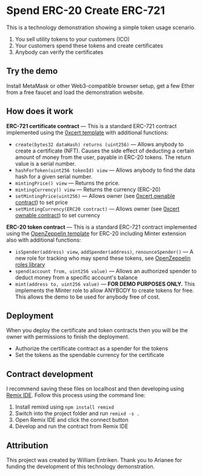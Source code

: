 # Spend ERC-20 Create ERC-721

This is a technology demonstration showing a simple token usage scenario.

1. You sell utility tokens to your customers (ICO)
2. Your customers spend these tokens and create certificates
3. Anybody can verify the certificates

## Try the demo

Install MetaMask or other Web3-compatible browser setup, get a few Ether from a free faucet and load the demonstration website.


## How does it work

**ERC-721 certificate contract** — This is a standard ERC-721 contract implemented using the [0xcert template](https://github.com/0xcert/ethereum-erc721/tree/master/contracts/tokens) with additional functions:

* `create(bytes32 dataHash) returns (uint256)` — Allows anybody to create a certificate (NFT). Causes the side effect of deducting a certain amount of money from the user, payable in ERC-20 tokens. The return value is a serial number.
* `hashForToken(uint256 tokenId) view` — Allows anybody to find the data hash for a given serial number.
* `mintingPrice() view` — Returns the price.
* `mintingCurrency() view` — Returns the currency (ERC-20)
* `setMintingPrice(uint256)` — Allows owner (see [0xcert ownable contract](https://github.com/0xcert/ethereum-utils/blob/master/contracts/ownership/Ownable.sol)) to set price
* `setMintingCurrency(ERC20 contract)`  — Allows owner (see [0xcert ownable contract](https://github.com/0xcert/ethereum-utils/blob/master/contracts/ownership/Ownable.sol)) to set currency

**ERC-20 token contract** — This is a standard ERC-721 contract implemented using the [OpenZeppelin template](https://github.com/OpenZeppelin/openzeppelin-solidity/tree/master/contracts/token/ERC20) for ERC-20 including Minter extension also with additional functions:

* `isSpender(address) view`, `addSpender(address)`, `renounceSpender()` — A new role for tracking who may spend these tokens, see [OpenZeppelin roles library](https://github.com/OpenZeppelin/openzeppelin-solidity/blob/master/contracts/access/Roles.sol)
* `spend(account from, uint256 value)` — Allows an authorized spender to deduct money from a specific account's balance
* `mint(address to, uint256 value)`  — **FOR DEMO PURPOSES ONLY.** This implements the Minter role to allow ANYBODY to create tokens for free. This allows the demo to be used for anybody free of cost.

## Deployment

When you deploy the certificate and token contracts then you will be the owner with permissions to finish the deployment.

* Authorize the certificate contract as a spender for the tokens
* Set the tokens as the spendable currency for the certificate


## Contract development

I recommend saving these files on localhost and then developing using [Remix IDE](http://remix.ethereum.org). Follow this process using the command line:

1. Install remixd using `npm install remixd`
2. Switch into the project folder and run `remixd -s .`
3. Open Remix IDE and click the connect button
4. Develop and run the contract from Remix IDE

## Attribution

This project was created by William Entriken. Thank you to Arianee for funding the development of this technology demonstration.